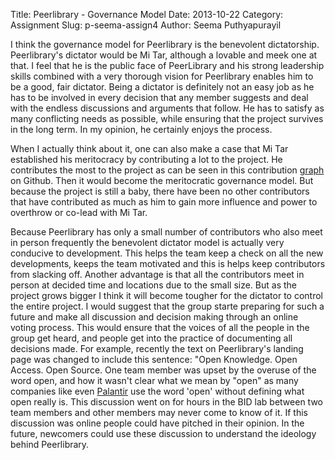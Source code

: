 Title: Peerlibrary - Governance Model
Date: 2013-10-22
Category: Assignment
Slug: p-seema-assign4
Author: Seema Puthyapurayil

I think the governance model for Peerlibrary is the benevolent dictatorship. Peerlibrary's dictator would be Mi Tar, although a lovable and meek one at that. I feel that he is the public face of PeerLibrary and his strong leadership skills combined with a very thorough vision for Peerlibrary enables him to be a good, fair dictator. Being a dictator is definitely not an easy job as he has to be involved in every decision that any member suggests and deal with the endless discussions and arguments that follow. He has to satisfy as many conflicting needs as possible, while ensuring that the project survives in the long term. In my opinion, he certainly enjoys the process. 

When I actually think about it, one can also make a case that Mi Tar established his meritocracy by contributing a lot to the project. He contributes the most to the project as can be seen in this contribution [graph](https://github.com/peerlibrary/peerlibrary/graphs/contributors) on Github. Then it would become the meritocratic governance model. But because the project is still a baby, there have been no other contributors that have contributed as much as him to gain more influence and power to overthrow or co-lead with Mi Tar. 


Because Peerlibrary has only a small number of contributors who also meet in person frequently the benevolent dictator model is actually very conducive to development. This helps the team keep a check on all the new developments, keeps the team motivated and this is helps keep contributors from slacking off. Another advantage is that all the contributors meet in person at decided time and locations due to the small size. But as the project grows bigger I think it will become tougher for the dictator to control the entire project. I would suggest that the group starte preparing for such a future and make all discussion and decision making through an online voting process. This would ensure that the voices of all the people in the group get heard, and people get into the practice of documenting all decisions made. For example, recently the text on Peerlibrary's landing page was changed to include this sentence: "Open Knowledge. Open Access. Open Source. One team member was upset by the overuse of the word open, and how it wasn't clear what we mean by "open" as many companies like even [Palantir](http://www.palantir.com/what-we-believe/) use the word 'open' without defining what open really is. This discussion went on for hours in the BID lab between two team members and other members may never come to know of it. If this discussion was online people could have pitched in their opinion. In the future, newcomers could use these discussion to understand the ideology behind Peerlibrary.

